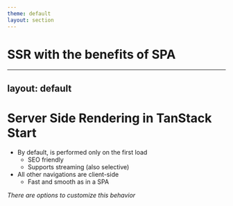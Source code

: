 ```yaml
---
theme: default
layout: section
---
```


# SSR with the benefits of SPA

---
layout: default
---

# Server Side Rendering in TanStack Start

- By default, is performed only on the first load
  - SEO friendly
  - Supports streaming (also selective)
- All other navigations are client-side
  - Fast and smooth as in a SPA

_There are options to customize this behavior_